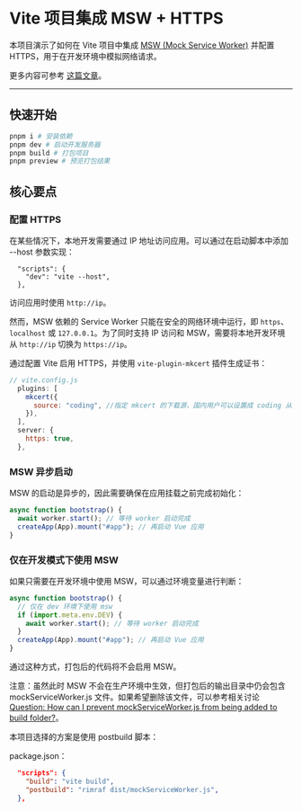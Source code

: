 # Vite 项目集成 MSW + HTTPS

本项目演示了如何在 Vite 项目中集成 [MSW (Mock Service Worker)](https://github.com/mswjs/msw) 并配置 HTTPS，用于在开发环境中模拟网络请求。

更多内容可参考 [这篇文章](https://liuzx-emily.github.io/blog/#/post/54adc7f2-5a2d-4557-b35b-273214b4b206)。

---

## 快速开始

```bash
pnpm i # 安装依赖
pnpm dev # 启动开发服务器
pnpm build # 打包项目
pnpm preview # 预览打包结果
```

## 核心要点

### 配置 HTTPS

在某些情况下，本地开发需要通过 IP 地址访问应用。可以通过在启动脚本中添加 --host 参数实现：

```
  "scripts": {
    "dev": "vite --host",
  },
```

访问应用时使用 `http://ip`。

然而，MSW 依赖的 Service Worker 只能在安全的网络环境中运行，即 `https`、`localhost` 或 `127.0.0.1`。为了同时支持 IP 访问和 MSW，需要将本地开发环境从 `http://ip` 切换为 `https://ip`。

通过配置 Vite 启用 HTTPS，并使用 `vite-plugin-mkcert` 插件生成证书：

```js
// vite.config.js
  plugins: [
    mkcert({
      source: "coding", //指定 mkcert 的下载源，国内用户可以设置成 coding 从 coding.net 镜像下载
    }),
  ],
  server: {
    https: true,
  },
```

### MSW 异步启动

MSW 的启动是异步的，因此需要确保在应用挂载之前完成初始化：

```js
async function bootstrap() {
  await worker.start(); // 等待 worker 启动完成
  createApp(App).mount("#app"); // 再启动 Vue 应用
}
```

### 仅在开发模式下使用 MSW

如果只需要在开发环境中使用 MSW，可以通过环境变量进行判断：

```js
async function bootstrap() {
  // 仅在 dev 环境下使用 msw
  if (import.meta.env.DEV) {
    await worker.start(); // 等待 worker 启动完成
  }
  createApp(App).mount("#app"); // 再启动 Vue 应用
}
```

通过这种方式，打包后的代码将不会启用 MSW。

注意：虽然此时 MSW 不会在生产环境中生效，但打包后的输出目录中仍会包含 mockServiceWorker.js 文件。如果希望删除该文件，可以参考相关讨论 [Question: How can I prevent mockServiceWorker.js from being added to build folder?](https://github.com/mswjs/msw/issues/291)。

本项目选择的方案是使用 postbuild 脚本：

package.json：

```json
  "scripts": {
    "build": "vite build",
    "postbuild": "rimraf dist/mockServiceWorker.js",
  },
```
